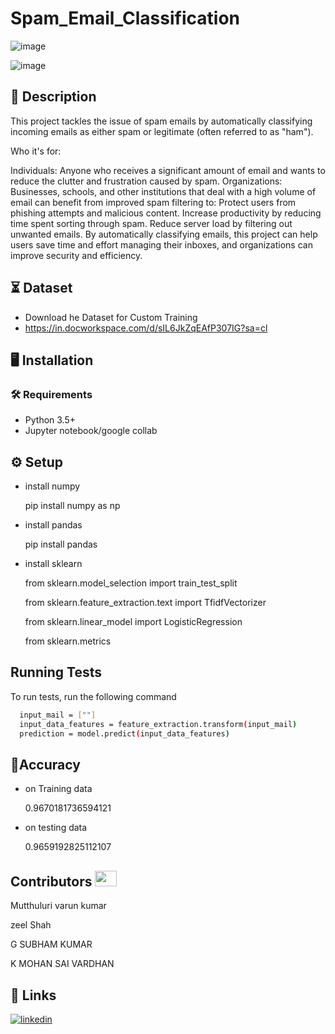 
# Spam_Email_Classification
![image](https://github.com/Mutthuluri/Spam_Email_Classification/assets/139310468/8eeed8c8-0664-499f-8533-28301ef5da25)

![image](https://github.com/Mutthuluri/Spam_Email_Classification/assets/139310468/038ff6a0-3f62-492d-bd49-8b4666baa842)

## 📝 Description
This project tackles the issue of spam emails by automatically classifying incoming emails as either spam or legitimate (often referred to as "ham").

Who it's for:

Individuals: Anyone who receives a significant amount of email and wants to reduce the clutter and frustration caused by spam.
Organizations: Businesses, schools, and other institutions that deal with a high volume of email can benefit from improved spam filtering to:
Protect users from phishing attempts and malicious content.
Increase productivity by reducing time spent sorting through spam.
Reduce server load by filtering out unwanted emails.
By automatically classifying emails, this project can help users save time and effort managing their inboxes, and organizations can improve security and efficiency.
## ⏳ Dataset
* Download he Dataset for Custom Training
* https://in.docworkspace.com/d/sIL6JkZqEAfP307IG?sa=cl

## :desktop_computer:	Installation

### :hammer_and_wrench: Requirements
* Python 3.5+
* Jupyter notebook/google collab

## :gear: Setup
* install numpy

  pip install numpy as np
* install pandas
  
  pip install pandas
* install sklearn
  
  from sklearn.model_selection import train_test_split
  
  from sklearn.feature_extraction.text import TfidfVectorizer 
  
  from sklearn.linear_model import LogisticRegression
  
  from sklearn.metrics

## Running Tests

To run tests, run the following command

```bash
  input_mail = [""]
  input_data_features = feature_extraction.transform(input_mail)
  prediction = model.predict(input_data_features)
```


## 🎯Accuracy
* on Training data
  
  0.9670181736594121
* on testing data
  
  0.9659192825112107
## Contributors <img src="https://raw.githubusercontent.com/TheDudeThatCode/TheDudeThatCode/master/Assets/Developer.gif" width=35 height=25> 
Mutthuluri varun kumar
  
  
  
  zeel Shah

  G SUBHAM KUMAR

  
  
  K MOHAN SAI VARDHAN
 
## 🔗 Links
[![linkedin](https://img.shields.io/badge/linkedin-0A66C2?style=for-the-badge&logo=linkedin&logoColor=white)](https://in.linkedin.com/in/mutthuluri)

